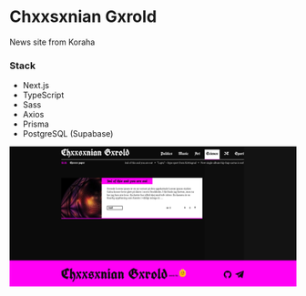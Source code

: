 # Chxxsxnian Gxrold
News site from Koraha

### Stack
- Next.js
- TypeScript
- Sass
- Axios
- Prisma
- PostgreSQL (Supabase)

![](promo.png)
